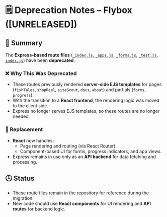 # 🗒️ Deprecation Notes – Flybox ([UNRELEASED])

## 🧾 Summary

The **Express-based route files** ([`_index.js`](_index.js), [`_apps.js`](_apps.js), [`_forms.js`](_forms.js), [`_test.js`](_test.js), [`index.js`](index.js)) have been **deprecated**.

### ❌ Why This Was Deprecated

- These routes previously rendered **server-side EJS templates** for pages (`fishTales`, `shopReel`, `siteScout`, `docs`, `about`) and partials (`forms`, `progress`).
- With the transition to a **React frontend**, the rendering logic was moved to the client side.
- Express no longer serves EJS templates, so these routes are no longer needed.

### 🔄 Replacement

- **React** now handles:
    - Page rendering and routing (via React Router).
    - Component-based UI for forms, progress indicators, and app views.
- Express remains in use only as an **API backend** for data fetching and processing.

## 🕓 Status

- These route files remain in the repository for reference during the migration.
- New code should use **React components** for UI rendering and **API routes** for backend logic.  
